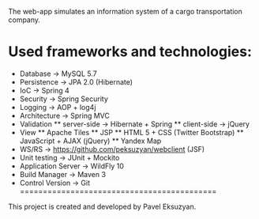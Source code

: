 The web-app simulates an information system of a cargo transportation company.

Used frameworks and technologies:
===========================================
* Database -> MySQL 5.7
* Persistence -> JPA 2.0 (Hibernate)
* IoC -> Spring 4
* Security -> Spring Security
* Logging -> AOP + log4j
* Architecture -> Spring MVC
* Validation
    ** server-side -> Hibernate + Spring
    ** client-side -> jQuery
* View
    ** Apache Tiles
    ** JSP
    ** HTML 5 + CSS (Twitter Bootstrap)
    ** JavaScript + AJAX (jQuery)
    ** Yandex Map
* WS/RS -> https://github.com/peksuzyan/webclient (JSF)
* Unit testing -> JUnit + Mockito
* Application Server -> WildFly 10
* Build Manager -> Maven 3
* Control Version -> Git
===========================================

This project is created and developed by Pavel Eksuzyan.